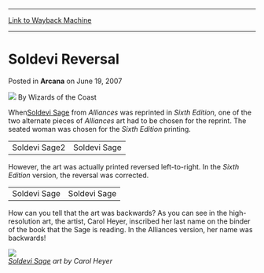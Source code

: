 
---
[Link to Wayback Machine](https://web.archive.org/web/20210429235404/https://magic.wizards.com/en/articles/archive/arcana/soldevi-reversal-2007-06-19)

[_metadata_:author]:- "Wizards of the Coast"
[_metadata_:description]:- "WhenSoldevi Sage from Alliances was reprinted in Sixth Edition, one of the two alternate pieces of Alliances art had to be chosen for the reprint. The seated woman was chosen for the Sixth Edition printing. However, the art was actually printed reversed left-to-right. In the Sixth Edition version, the reversal was corrected. How can you tell that the art was backwards? As you"
[_metadata_:generator]:- "Drupal 7 (http://drupal.org)"
[_metadata_:node]:- "602146"
[_metadata_:publish_date]:- "2007-06-19"
[_metadata_:source]:- "div-main-content"
[_metadata_:title]:- "Soldevi Reversal"
[_metadata_:wayback_capture_timestamp]:- "2021-04-29 23:54:04"
[_metadata_:wayback_raw_url]:- "https://web.archive.org/web/20210429235404id_/https://magic.wizards.com/en/articles/archive/arcana/soldevi-reversal-2007-06-19"
[_metadata_:wayback_url]:- "https://magic.wizards.com/en/articles/archive/arcana/soldevi-reversal-2007-06-19"
---


Soldevi Reversal
================



 Posted in **Arcana**
 on June 19, 2007 






![](https://media.magic.wizards.com/styles/auth_small/public/images/person/wizards_author.jpg)
By Wizards of the Coast











When[Soldevi Sage](http://gatherer.wizards.com/Pages/Card/Details.aspx?name=Soldevi+Sage) from *Alliances* was reprinted in *Sixth Edition*, one of the two alternate pieces of *Alliances* art had to be chosen for the reprint. The seated woman was chosen for the *Sixth Edition* printing.




|  |  |
| --- | --- |
| Soldevi Sage2 | Soldevi Sage |

However, the art was actually printed reversed left-to-right. In the *Sixth Edition* version, the reversal was corrected.




|  |  |
| --- | --- |
| Soldevi Sage | Soldevi Sage |

How can you tell that the art was backwards? As you can see in the high-resolution art, the artist, Carol Heyer, inscribed her last name on the binder of the book that the Sage is reading. In the Alliances version, her name was backwards!


![](https://media.magic.wizards.com/image_legacy_migration/magic/images/mtgcom/arcana1000/1358_SoldeviSageArtForwards.jpg)  
*[Soldevi Sage](http://gatherer.wizards.com/Pages/Card/Details.aspx?name=Soldevi+Sage) art by Carol Heyer*







